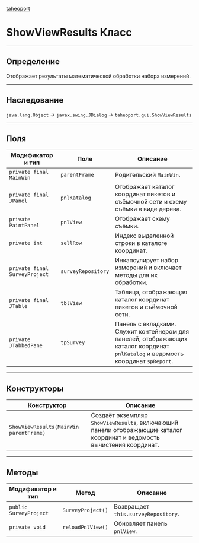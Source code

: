 
[taheoport](https://github.com/AndrewNizovkin/Taheoport/blob/main/README.md)

# ShowViewResults Класс

---

## Определение

Отображает результаты математической обработки набора измерений.

---

## Наследование

`java.lang.Object` -> `javax.swing.JDialog` -> `taheoport.gui.ShowViewResults`

---

## Поля

Модификатор и тип | Поле | Описание
--- | ---|---
`private final MainWin` | `parentFrame` | Родительский `MainWin`.
`private final JPanel` | `pnlKatalog` | Отображает каталог координат пикетов и съёмочной сети и схему съёмки в виде дерева.
`private PaintPanel` | `pnlView` | Отображает схему съёмки.
`private int` | `sellRow` | Индекс выделенной строки в каталоге координат.
`private final SurveyProject` | `surveyRepository` | Инкапсулирует набор измерений и включает методы для их обработки.
`private final JTable` | `tblView` | Таблица, отображающая каталог координат пикетов и съёмочной сети.
`private JTabbedPane` | `tpSurvey` | Панель с вкладками. Служит контейнером для панелей, отображающих каталог координат `pnlKatalog` и ведомость координат `spReport`.

---

## Конструкторы

Конструктор | Описание
--- | ---
`ShowViewResults(MainWin parentFrame)` | Создаёт экземпляр `ShowViewResults`, включающий панели отображающие каталог координат и ведомость вычистения координат.

---

## Методы

Модификатор и тип | Метод | Описание
--- | --- | ---
`public SurveyProject` | `SurveyProject()` | Возвращает `this.surveyRepository`.
`private void` | `reloadPnlView()` | Обновляет панель `pnlView`.
